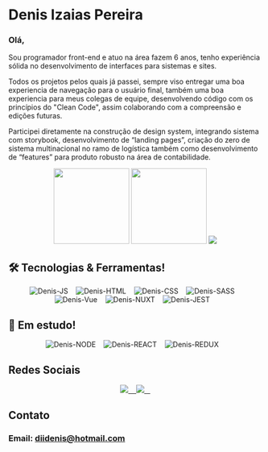# Denis Izaias Pereira

### Olá,

Sou programador front-end e atuo na área fazem 6 anos, tenho experiência sólida no desenvolvimento de interfaces para sistemas e sites.

Todos os projetos pelos quais já passei, sempre viso entregar uma boa experiencia de navegação para o usuário final, também uma boa experiencia para meus colegas de equipe, desenvolvendo código com os princípios do "Clean Code", assim colaborando com a compreensão e edições futuras.

Participei diretamente na construção de design system, integrando sistema com storybook, desenvolvimento de “landing pages”, criação do zero de sistema multinacional no ramo de logística também como desenvolvimento de “features” para produto robusto na área de contabilidade. 


<p align="center">
  <img height="150rem" src="https://github-readme-stats.vercel.app/api?username=DiiDenis&show_icons=true&theme=dracula&include_all_commits=true&count_private=true"/>
  <img height="150rem" src="https://github-readme-stats.vercel.app/api/top-langs/?username=DiiDenis&layout=compact&theme=dracula"/>
  <img heigth="120rem" src="http://github-readme-streak-stats.herokuapp.com?user=DiiDenis&theme=dracula&hide_border=true" />
</p>

<div>
  <div>
    <h2>🛠 Tecnologias & Ferramentas!</h2>
    <p align='center'>
      <img alt="Denis-JS" src="https://img.shields.io/badge/JavaScript-F7DF1E?style=for-the-badge&logo=javascript&logoColor=black" /> &nbsp;&nbsp;
      <img alt="Denis-HTML" src="https://img.shields.io/badge/HTML5-E34F26?style=for-the-badge&logo=html5&logoColor=white" /> &nbsp;&nbsp;
      <img alt="Denis-CSS" src="https://img.shields.io/badge/CSS3-1572B6?style=for-the-badge&logo=css3&logoColor=white" /> &nbsp;&nbsp;  
      <img alt="Denis-SASS" src="https://img.shields.io/badge/SASS-hotpink.svg?style=for-the-badge&logo=SASS&logoColor=white" /> &nbsp;&nbsp;
      <img alt="Denis-Vue" src="https://img.shields.io/badge/vuejs-%2335495e.svg?style=for-the-badge&logo=vuedotjs&logoColor=%234FC08D" /> &nbsp;&nbsp;
      <img alt="Denis-NUXT" src="https://img.shields.io/badge/Nuxt-002E3B?style=for-the-badge&logo=nuxtdotjs&logoColor=#00DC82" /> &nbsp;&nbsp;  
      <img alt="Denis-JEST" src="https://img.shields.io/badge/-jest-%23C21325?style=for-the-badge&logo=jest&logoColor=white" /> &nbsp;&nbsp;    
      
  </p>
  </div>
  <div>
    <h2>🌱 Em estudo!</h2>
    <p align='center'>
      <img alt="Denis-NODE" src="https://img.shields.io/badge/Node.js-43853D?style=for-the-badge&logo=node.js&logoColor=white" /> &nbsp;&nbsp;
      <img alt="Denis-REACT" src="https://img.shields.io/badge/react-%2320232a.svg?style=for-the-badge&logo=react&logoColor=%2361DAFB" /> &nbsp;&nbsp;
      <img alt="Denis-REDUX" src="https://img.shields.io/badge/redux-%23593d88.svg?style=for-the-badge&logo=redux&logoColor=white" /> &nbsp;&nbsp;
    </p>
  </div>
</div>

## Redes Sociais
<p align='center'> 
  <a href="https://www.instagram.com/diidenis/"> 
    <img src="https://img.shields.io/badge/Instagram-E4405F?style=for-the-badge&logo=instagram&logoColor=white"> 
    &nbsp;&nbsp;  
  </a>
  <a href="https://www.linkedin.com/in/denis-izaias-pereira-16b4ba77/"> 
    <img src="https://img.shields.io/badge/LinkedIn-0077B5?style=for-the-badge&logo=linkedin&logoColor=white"> 
    &nbsp;&nbsp;
  </a>
</p>

## Contato
### Email: diidenis@hotmail.com
